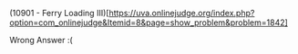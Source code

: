 (10901 - Ferry Loading III)[https://uva.onlinejudge.org/index.php?option=com_onlinejudge&Itemid=8&page=show_problem&problem=1842]

Wrong Answer :(
